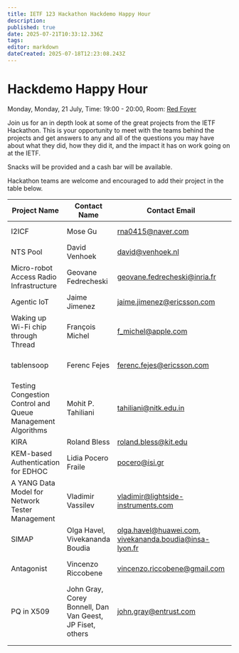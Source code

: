 ```yaml
---
title: IETF 123 Hackathon Hackdemo Happy Hour
description: 
published: true
date: 2025-07-21T10:33:12.336Z
tags: 
editor: markdown
dateCreated: 2025-07-18T12:23:08.243Z
---
```


# Hackdemo Happy Hour
Monday, Monday, 21 July, Time: 19:00 - 20:00, Room: [Red Foyer](https://datatracker.ietf.org/meeting/123/floor-plan?room=red-foyer)

Join us for an in depth look at some of the great projects from the IETF Hackathon. This is your opportunity to meet with the teams behind the projects and get answers to any and all of the questions you may have about what they did, how they did it, and the impact it has on work going on at the IETF. 

Snacks will be provided and a cash bar will be available.

Hackathon teams are welcome and encouraged to add their project in the table below.

| Project Name  |  Contact Name |  Contact Email |  Reference Link  |
 |---|---|---|---|
|I2ICF|Mose Gu|rna0415@naver.com|https://datatracker.ietf.org/doc/draft-jeong-opsawg-i2icf-framework/
|NTS Pool   | David Venhoek  | david@venhoek.nl  | https://datatracker.ietf.org/doc/draft-venhoek-nts-pool/  |
| Micro-robot Access Radio Infrastructure | Geovane Fedrecheski | geovane.fedrecheski@inria.fr | https://youtu.be/BAHgDbgaDFs?si=GNrgCQr2gtXrxEko |
| Agentic IoT | Jaime Jimenez | jaime.jimenez@ericsson.com | TBD |
| Waking up Wi-Fi chip through Thread | François Michel | f_michel@apple.com | https://datatracker.ietf.org/meeting/123/materials/slides-123-hackathon-sessd-thread-low-power-ipv6-mesh-00 |
| tablensoop  | Ferenc Fejes  | ferenc.fejes@ericsson.com  | https://datatracker.ietf.org/meeting/123/materials/slides-123-hackathon-sessd-tablesnoop-linux-table-lookup-tracer-00  |
| Testing Congestion Control and Queue Management Algorithms | Mohit P. Tahiliani | tahiliani@nitk.edu.in | https://wiki.ietf.org/en/meeting/123/hackathon#testing-congestion-control-and-queue-management-mechanisms |
| KIRA | Roland Bless  | roland.bless@kit.edu  | https://s.kit.edu/KIRA  |
| KEM-based Authentication for EDHOC | Lidia Pocero Fraile  | pocero@isi.gr  | https://datatracker.ietf.org/doc/draft-pocero-authkem-edhoc/  |
| A YANG Data Model for Network Tester Management | Vladimir Vassilev | vladimir@lightside-instruments.com  | https://datatracker.ietf.org/doc/draft-ietf-bmwg-network-tester-cfg  |
| SIMAP | Olga Havel, Vivekananda Boudia | olga.havel@huawei.com,  vivekananda.boudia@insa-lyon.fr | https://datatracker.ietf.org/doc/draft-ietf-nmop-simap-concept, https://datatracker.ietf.org/doc/draft-vivek-simap-external-relationship/  |
| Antagonist | Vincenzo Riccobene | vincenzo.riccobene@gmail.com | https://datatracker.ietf.org/meeting/123/materials/slides-123-nmop-antagonist-open-source-network-anomaly-lifecycle-and-semantics-00 |
| PQ in X509 | John Gray, Corey Bonnell, Dan Van Geest, JP Fiset, others | john.gray@entrust.com | https://github.com/IETF-Hackathon/pqc-certificates |
|   |   |   |   |
|   |   |   |   |